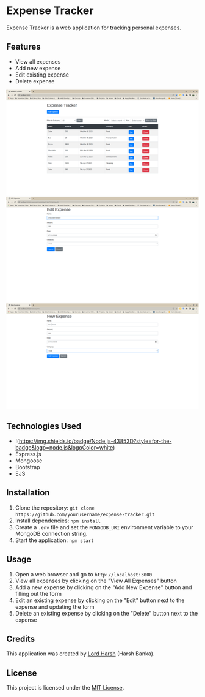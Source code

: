 # Expense Tracker

Expense Tracker is a web application for tracking personal expenses.

## Features

- View all expenses
- Add new expense
- Edit existing expense
- Delete expense

![Home Page](/images/homepage.png)
![Edit Expense Page](/images/edit.png)
![New Expense Page](/images/new.png)

## Technologies Used

- !(https://img.shields.io/badge/Node.js-43853D?style=for-the-badge&logo=node.js&logoColor=white)
- Express.js
- Mongoose
- Bootstrap
- EJS

## Installation

1. Clone the repository: `git clone https://github.com/yourusername/expense-tracker.git`
2. Install dependencies: `npm install`
3. Create a `.env` file and set the `MONGODB_URI` environment variable to your MongoDB connection string.
4. Start the application: `npm start`

## Usage

1. Open a web browser and go to `http://localhost:3000`
2. View all expenses by clicking on the "View All Expenses" button
3. Add a new expense by clicking on the "Add New Expense" button and filling out the form
4. Edit an existing expense by clicking on the "Edit" button next to the expense and updating the form
5. Delete an existing expense by clicking on the "Delete" button next to the expense

## Credits

This application was created by [Lord Harsh](https://github.com/LordHarsh) (Harsh Banka).

## License

This project is licensed under the [MIT License](https://opensource.org/licenses/MIT).
